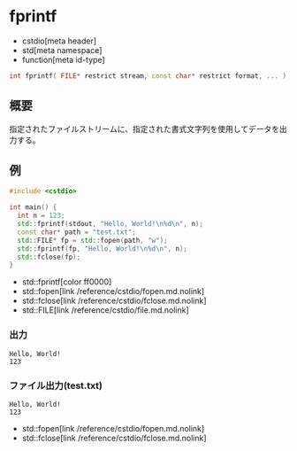 # fprintf
* cstdio[meta header]
* std[meta namespace]
* function[meta id-type]

```cpp
int fprintf( FILE* restrict stream, const char* restrict format, ... );
```

## 概要
指定されたファイルストリームに、指定された書式文字列を使用してデータを出力する。

## 例
```cpp example
#include <cstdio>

int main() {
  int n = 123;
  std::fprintf(stdout, "Hello, World!\n%d\n", n);
  const char* path = "test.txt";
  std::FILE* fp = std::fopen(path, "w");
  std::fprintf(fp, "Hello, World!\n%d\n", n);
  std::fclose(fp);
}
```
* std::fprintf[color ff0000]
* std::fopen[link /reference/cstdio/fopen.md.nolink]
* std::fclose[link /reference/cstdio/fclose.md.nolink]
* std::FILE[link /reference/cstdio/file.md.nolink]
### 出力
```
Hello, World!
123
```

### ファイル出力(test.txt)
```
Hello, World!
123
```

* std::fopen[link /reference/cstdio/fopen.md.nolink]
* std::fclose[link /reference/cstdio/fclose.md.nolink]
